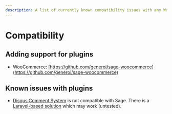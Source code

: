 ```yaml
---
description: A list of currently known compatibility issues with any WordPress plugins and the Sage starter theme.
---
```


# Compatibility

## Adding support for plugins

- WooCommerce: [https://github.com/generoi/sage-woocommerce](https://github.com/generoi/sage-woocommerce)

## Known issues with plugins

- [Disqus Comment System](https://github.com/roots/sage/issues/2035#issuecomment-369673419) is not compatible with Sage.
    There is a [Laravel-based solution](https://github.com/yajra/laravel-disqus) which may work (untested).

